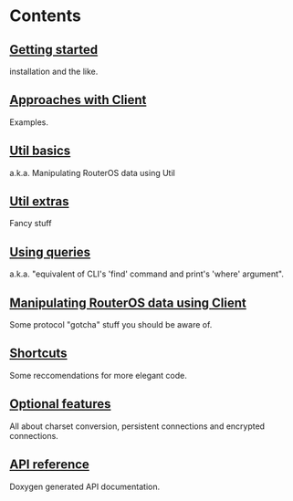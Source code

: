 # Contents
## [Getting started](wiki/Getting-started)
installation and the like.
## [Approaches with Client](wiki/Approaches-with-Client)
Examples.
## [Util basics](wiki/Util-basics)
a.k.a. Manipulating RouterOS data using Util
## [Util extras](wiki/Util-extras)
Fancy stuff
## [Using queries](wiki/Using-queries)
a.k.a. "equivalent of CLI's 'find' command and print's 'where' argument".
## [Manipulating RouterOS data using Client](wiki/Manipulating-RouterOS-data-using-Client)
Some protocol "gotcha" stuff you should be aware of.
## [Shortcuts](wiki/Shortcuts)
Some reccomendations for more elegant code.
## [Optional features](wiki/Optional-features)
All about charset conversion, persistent connections and encrypted connections.
## [API reference](http://pear2.github.com/Net_RouterOS/Documentation/1.0.0b5/)
Doxygen generated API documentation.